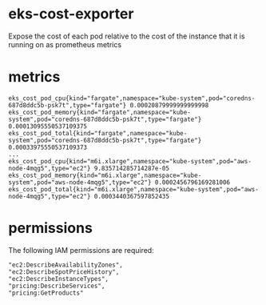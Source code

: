 # eks-cost-exporter
Expose the cost of each pod relative to the cost of the instance that it is running on as prometheus metrics

# metrics

```
eks_cost_pod_cpu{kind="fargate",namespace="kube-system",pod="coredns-687d8ddc5b-psk7t",type="fargate"} 0.00020879999999999998
eks_cost_pod_memory{kind="fargate",namespace="kube-system",pod="coredns-687d8ddc5b-psk7t",type="fargate"} 0.00013095550537109375
eks_cost_pod_total{kind="fargate",namespace="kube-system",pod="coredns-687d8ddc5b-psk7t",type="fargate"} 0.00033975550537109373
...
eks_cost_pod_cpu{kind="m6i.xlarge",namespace="kube-system",pod="aws-node-4mqg5",type="ec2"} 9.835714285714287e-05
eks_cost_pod_memory{kind="m6i.xlarge",namespace="kube-system",pod="aws-node-4mqg5",type="ec2"} 0.0002456796169281006
eks_cost_pod_total{kind="m6i.xlarge",namespace="kube-system",pod="aws-node-4mqg5",type="ec2"} 0.0003440367597852435
```

# permissions

The following IAM permissions are required:
```
"ec2:DescribeAvailabilityZones",
"ec2:DescribeSpotPriceHistory",
"ec2:DescribeInstanceTypes",
"pricing:DescribeServices",
"pricing:GetProducts"
```
